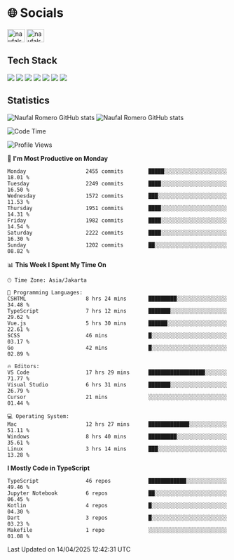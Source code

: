 <h1 align="">🌐 Socials</h1>
<p align="left">
<a href="https://linkedin.com/in/naufal-romero-putra-pratama-9ab816177/" target="blank"><img align="center" src="https://raw.githubusercontent.com/rahuldkjain/github-profile-readme-generator/master/src/images/icons/Social/linked-in-alt.svg" alt="naufalromero" height="30" width="40" /></a>
<a href="https://instagram.com/naufalromero" target="blank"><img align="center" src="https://raw.githubusercontent.com/rahuldkjain/github-profile-readme-generator/master/src/images/icons/Social/instagram.svg" alt="naufalromero" height="30" width="40" /></a>
</p>


<h2 align="">Tech Stack</h2>
<div align="">
  <img src="https://img.shields.io/badge/next.js-000000?style=for-the-badge&logo=nextdotjs&logoColor=white"/>
 <img src="https://img.shields.io/badge/typescript-%23007ACC.svg?style=for-the-badge&logo=typescript&logoColor=white"/>
 <img src="https://img.shields.io/badge/react-%2320232a.svg?style=for-the-badge&logo=react&logoColor=%2361DAFB"/>
 <img src="https://img.shields.io/badge/tailwindcss-%2338B2AC.svg?style=for-the-badge&logo=tailwind-css&logoColor=white"/>
 <img src="https://img.shields.io/badge/Prisma-3982CE?style=for-the-badge&logo=Prisma&logoColor=white"/>
 <img src="https://img.shields.io/badge/javascript-%23323330.svg?style=for-the-badge&logo=javascript&logoColor=%23F7DF1E"/>
 <img src="https://img.shields.io/badge/java-%23ED8B00.svg?style=for-the-badge&logo=openjdk&logoColor=white"/>
</div>


<h2 align="">Statistics</h2>
<div align="">
<img src="https://github-readme-stats-xi-nine-74.vercel.app/api?username=romves&show_icons=true&theme=tokyonight&include_all_commits=true&count_private=true" alt="Naufal Romero GitHub stats"/>
<img src="https://github-readme-stats-xi-nine-74.vercel.app/api/top-langs/?username=romves&theme=tokyonight&hide_border=false&include_all_commits=true&count_private=true&layout=compact" alt="Naufal Romero GitHub stats"/>
</div>

<!--START_SECTION:waka-->
![Code Time](http://img.shields.io/badge/Code%20Time-2%2C278%20hrs%2026%20mins-blue)

![Profile Views](http://img.shields.io/badge/Profile%20Views-1-blue)

📅 **I'm Most Productive on Monday** 

```text
Monday                   2455 commits        █████░░░░░░░░░░░░░░░░░░░░   18.01 % 
Tuesday                  2249 commits        ████░░░░░░░░░░░░░░░░░░░░░   16.50 % 
Wednesday                1572 commits        ███░░░░░░░░░░░░░░░░░░░░░░   11.53 % 
Thursday                 1951 commits        ████░░░░░░░░░░░░░░░░░░░░░   14.31 % 
Friday                   1982 commits        ████░░░░░░░░░░░░░░░░░░░░░   14.54 % 
Saturday                 2222 commits        ████░░░░░░░░░░░░░░░░░░░░░   16.30 % 
Sunday                   1202 commits        ██░░░░░░░░░░░░░░░░░░░░░░░   08.82 % 
```


📊 **This Week I Spent My Time On** 

```text
🕑︎ Time Zone: Asia/Jakarta

💬 Programming Languages: 
CSHTML                   8 hrs 24 mins       █████████░░░░░░░░░░░░░░░░   34.48 % 
TypeScript               7 hrs 12 mins       ███████░░░░░░░░░░░░░░░░░░   29.62 % 
Vue.js                   5 hrs 30 mins       ██████░░░░░░░░░░░░░░░░░░░   22.61 % 
SCSS                     46 mins             █░░░░░░░░░░░░░░░░░░░░░░░░   03.17 % 
Go                       42 mins             █░░░░░░░░░░░░░░░░░░░░░░░░   02.89 % 

🔥 Editors: 
VS Code                  17 hrs 29 mins      ██████████████████░░░░░░░   71.77 % 
Visual Studio            6 hrs 31 mins       ███████░░░░░░░░░░░░░░░░░░   26.79 % 
Cursor                   21 mins             ░░░░░░░░░░░░░░░░░░░░░░░░░   01.44 % 

💻 Operating System: 
Mac                      12 hrs 27 mins      █████████████░░░░░░░░░░░░   51.11 % 
Windows                  8 hrs 40 mins       █████████░░░░░░░░░░░░░░░░   35.61 % 
Linux                    3 hrs 14 mins       ███░░░░░░░░░░░░░░░░░░░░░░   13.28 % 
```

**I Mostly Code in TypeScript** 

```text
TypeScript               46 repos            ████████████░░░░░░░░░░░░░   49.46 % 
Jupyter Notebook         6 repos             ██░░░░░░░░░░░░░░░░░░░░░░░   06.45 % 
Kotlin                   4 repos             █░░░░░░░░░░░░░░░░░░░░░░░░   04.30 % 
Dart                     3 repos             █░░░░░░░░░░░░░░░░░░░░░░░░   03.23 % 
Makefile                 1 repo              ░░░░░░░░░░░░░░░░░░░░░░░░░   01.08 % 
```




 Last Updated on 14/04/2025 12:42:31 UTC
<!--END_SECTION:waka-->
